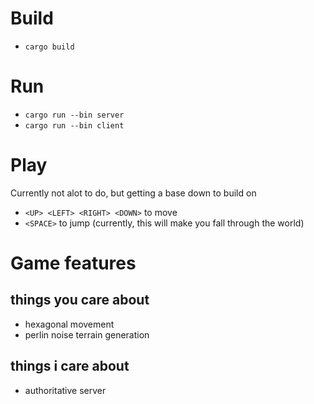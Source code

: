 # Build
- `cargo build`

# Run
- `cargo run --bin server`
- `cargo run --bin client`

# Play
Currently not alot to do, but getting a base down to build on
- `<UP> <LEFT> <RIGHT> <DOWN>` to move
- `<SPACE>` to jump (currently, this will make you fall through the world)

# Game features
## things you care about
- hexagonal movement
- perlin noise terrain generation

## things i care about
- authoritative server
